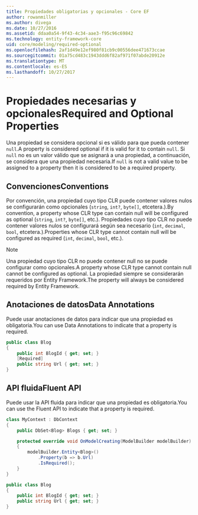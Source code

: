 ```yaml
---
title: Propiedades obligatorias y opcionales - Core EF
author: rowanmiller
ms.author: divega
ms.date: 10/27/2016
ms.assetid: ddaa0a54-9f43-4c34-aae3-f95c96c69842
ms.technology: entity-framework-core
uid: core/modeling/required-optional
ms.openlocfilehash: 2af1d49e12ef980f81cb9c00556dee471673ccae
ms.sourcegitcommit: 01a75cd483c1943ddd6f82af971f07abde20912e
ms.translationtype: MT
ms.contentlocale: es-ES
ms.lasthandoff: 10/27/2017
---
```

# <a name="required-and-optional-properties"></a><span data-ttu-id="3f532-102">Propiedades necesarias y opcionales</span><span class="sxs-lookup"><span data-stu-id="3f532-102">Required and Optional Properties</span></span>

<span data-ttu-id="3f532-103">Una propiedad se considera opcional si es válido para que pueda contener `null`.</span><span class="sxs-lookup"><span data-stu-id="3f532-103">A property is considered optional if it is valid for it to contain `null`.</span></span> <span data-ttu-id="3f532-104">Si `null` no es un valor válido que se asignará a una propiedad, a continuación, se considera que una propiedad necesaria.</span><span class="sxs-lookup"><span data-stu-id="3f532-104">If `null` is not a valid value to be assigned to a property then it is considered to be a required property.</span></span>

## <a name="conventions"></a><span data-ttu-id="3f532-105">Convenciones</span><span class="sxs-lookup"><span data-stu-id="3f532-105">Conventions</span></span>

<span data-ttu-id="3f532-106">Por convención, una propiedad cuyo tipo CLR puede contener valores nulos se configurarán como opcionales (`string`, `int?`, `byte[]`, etcetera.).</span><span class="sxs-lookup"><span data-stu-id="3f532-106">By convention, a property whose CLR type can contain null will be configured as optional (`string`, `int?`, `byte[]`, etc.).</span></span> <span data-ttu-id="3f532-107">Propiedades cuyo tipo CLR no puede contener valores nulos se configurará según sea necesario (`int`, `decimal`, `bool`, etcetera.).</span><span class="sxs-lookup"><span data-stu-id="3f532-107">Properties whose CLR type cannot contain null will be configured as required (`int`, `decimal`, `bool`, etc.).</span></span>

> [!NOTE]  
> <span data-ttu-id="3f532-108">Una propiedad cuyo tipo CLR no puede contener null no se puede configurar como opcionales.</span><span class="sxs-lookup"><span data-stu-id="3f532-108">A property whose CLR type cannot contain null cannot be configured as optional.</span></span> <span data-ttu-id="3f532-109">La propiedad siempre se considerarán requeridos por Entity Framework.</span><span class="sxs-lookup"><span data-stu-id="3f532-109">The property will always be considered required by Entity Framework.</span></span>

## <a name="data-annotations"></a><span data-ttu-id="3f532-110">Anotaciones de datos</span><span class="sxs-lookup"><span data-stu-id="3f532-110">Data Annotations</span></span>

<span data-ttu-id="3f532-111">Puede usar anotaciones de datos para indicar que una propiedad es obligatoria.</span><span class="sxs-lookup"><span data-stu-id="3f532-111">You can use Data Annotations to indicate that a property is required.</span></span>

<!-- [!code-csharp[Main](samples/core/Modeling/DataAnnotations/Samples/Required.cs?highlight=4)] -->
``` csharp
public class Blog
{
    public int BlogId { get; set; }
    [Required]
    public string Url { get; set; }
}
```

## <a name="fluent-api"></a><span data-ttu-id="3f532-112">API fluida</span><span class="sxs-lookup"><span data-stu-id="3f532-112">Fluent API</span></span>

<span data-ttu-id="3f532-113">Puede usar la API fluida para indicar que una propiedad es obligatoria.</span><span class="sxs-lookup"><span data-stu-id="3f532-113">You can use the Fluent API to indicate that a property is required.</span></span>

<!-- [!code-csharp[Main](samples/core/Modeling/FluentAPI/Samples/Required.cs?highlight=7,8,9)] -->
``` csharp
class MyContext : DbContext
{
    public DbSet<Blog> Blogs { get; set; }

    protected override void OnModelCreating(ModelBuilder modelBuilder)
    {
        modelBuilder.Entity<Blog>()
            .Property(b => b.Url)
            .IsRequired();
    }
}

public class Blog
{
    public int BlogId { get; set; }
    public string Url { get; set; }
}
```
